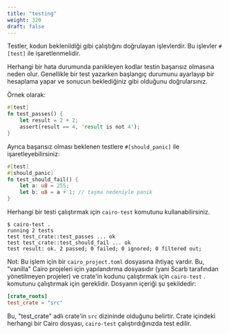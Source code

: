 ```yaml
---
title: "testing"
weight: 320
draft: false
---
```


Testler, kodun beklenildiği gibi çalıştığını doğrulayan işlevlerdir. Bu işlevler `#[test]` ile işaretlenmelidir.

Herhangi bir hata durumunda panikleyen kodlar testin başarısız olmasına neden olur. Genellikle bir test yazarken başlangıç durumunu ayarlayıp bir hesaplama yapar ve sonucun beklediğiniz gibi olduğunu doğrularsınız.

Örnek olarak:

```rust {.codebox}
#[test]
fn test_passes() {
    let result = 2 + 2;
    assert(result == 4, 'result is not 4'); 
}
```

Ayrıca başarısız olması beklenen testlere `#[should_panic]` ile işaretleyebilirsiniz:

```rust {.codebox}
#[test]
#[should_panic]
fn test_should_fail() {
    let a: u8 = 255;
    let b: u8 = a + 1; // taşma nedeniyle panik
}
```

Herhangi bir testi çalıştırmak için `cairo-test` komutunu kullanabilirsiniz.

```console
$ cairo-test .
running 2 tests
test test_crate::test_passes ... ok
test test_crate::test_should_fail ... ok
test result: ok. 2 passed; 0 failed; 0 ignored; 0 filtered out;
```

Not: Bu işlem için bir `cairo_project.toml` dosyasına ihtiyaç vardır. Bu, "vanilla" Cairo projeleri için yapılandırma dosyasıdır (yani Scarb tarafından yönetilmeyen projeler) ve crate'in kodunu çalıştırmak için `cairo-test` . komutunu çalıştırmak için gereklidir. Dosyanın içeriği şu şekildedir:

```toml
[crate_roots]
test_crate = "src"
```

Bu, "test_crate" adlı crate'in `src` dizininde olduğunu belirtir. Crate içindeki herhangi bir Cairo dosyası, `cairo-test` çalıştırdığınızda test edilir.
